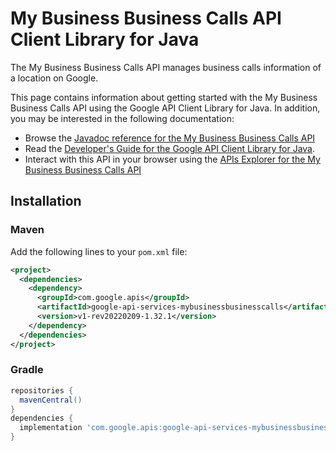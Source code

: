 # My Business Business Calls API Client Library for Java

The My Business Business Calls API manages business calls information of a location on Google.

This page contains information about getting started with the My Business Business Calls API
using the Google API Client Library for Java. In addition, you may be interested
in the following documentation:

* Browse the [Javadoc reference for the My Business Business Calls API][javadoc]
* Read the [Developer's Guide for the Google API Client Library for Java][google-api-client].
* Interact with this API in your browser using the [APIs Explorer for the My Business Business Calls API][api-explorer]

## Installation

### Maven

Add the following lines to your `pom.xml` file:

```xml
<project>
  <dependencies>
    <dependency>
      <groupId>com.google.apis</groupId>
      <artifactId>google-api-services-mybusinessbusinesscalls</artifactId>
      <version>v1-rev20220209-1.32.1</version>
    </dependency>
  </dependencies>
</project>
```

### Gradle

```gradle
repositories {
  mavenCentral()
}
dependencies {
  implementation 'com.google.apis:google-api-services-mybusinessbusinesscalls:v1-rev20220209-1.32.1'
}
```

[javadoc]: https://googleapis.dev/java/google-api-services-mybusinessbusinesscalls/latest/index.html
[google-api-client]: https://github.com/googleapis/google-api-java-client/
[api-explorer]: https://developers.google.com/apis-explorer/#p/mybusinessbusinesscalls/v1/
